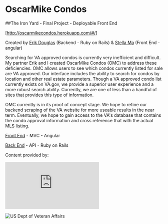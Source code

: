 # OscarMike Condos

##The Iron Yard - Final Project - Deployable Front End

[http://oscarmikecondos.herokuapp.com/#/]

Created by [Erik Douglas](https://github.com/eadouglas10) (Backend - Ruby on Rails) & [Stella Ma](https://github.com/sm873x) (Front End - angular)

Searching for VA approved condos is currently very inefficient and difficult. My partner Erik and I created OscarMike Condos (OMC) to address these deficiencies. OMC allows users to see which condos currently listed for sale are VA approved. Our interface includes the ability to search for condos by location and other real estate parameters. Though a VA approved condo list currently exists on VA.gov, we provide a superior user experience and a more robust search ability. Currently, we are one of less than a handful of sites that provides this type of information.

OMC currently is in its proof of concept stage. We hope to refine our backend scraping of the VA website for more useable results in the near term. Eventually, we hope to gain access to the VA's database that contains the condo approval information and cross reference that with the actual MLS listing.


[Front End](https://github.com/Vetfin/OscarMikeCondos) - MVC - Angular

[Back End](https://github.com/Vetfin/VA-Back-End) - API - Ruby on Rails

Content provided by:

![Zillow](http://www.zillow.com/widgets/GetVersionedResource.htm?path=/static/logos/Zillowlogo_200x50.gif)

![US Dept of Veteran Affairs](http://www.baypines.va.gov/BAYPINES/news/images/Official_VA_Seal_hres.jpg)
